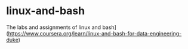 # linux-and-bash
The labs and assignments of linux and bash](https://www.coursera.org/learn/linux-and-bash-for-data-engineering-duke)
